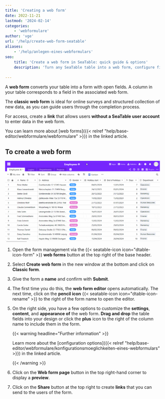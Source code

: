 ```yaml
---
title: 'Creating a web form'
date: 2022-11-21
lastmod: '2024-02-14'
categories:
    - 'webformulare'
author: 'vge'
url: '/help/create-web-form-seatable'
aliases:
    - '/help/anlegen-eines-webformulars'
seo:
    title: 'Create a web form in SeaTable: quick guide & options'
    description: 'Turn any SeaTable table into a web form, configure fields via drag-and-drop, customize content and share forms with a link for easy data collection.'

---
```


A **web form** converts your table into a form with open fields. A column in your table corresponds to a field in the associated web form.

The **classic web form** is ideal for online surveys and structured collection of new data, as you can guide users through the completion process.

For access, create a **link** that allows users **without a SeaTable user account** to enter data in the web form.

You can learn more about [web forms]({{< relref "help/base-editor/webformulare/webformulare" >}}) in the linked article.

## To create a web form

![Create new web form](images/Create-a-web-form.gif)

1. Open the form management via the {{< seatable-icon icon="dtable-icon-form" >}} **web forms** button at the top right of the base header.
2. Select **Create web form** in the new window at the bottom and click on **Classic form**.
3. Give the form a **name** and confirm with **Submit**.
4. The first time you do this, the **web form editor** opens automatically. The next time, click on the **pencil icon** {{< seatable-icon icon="dtable-icon-rename" >}} to the right of the form name to open the editor.
5. On the right side, you have a few options to customize the **settings**, **content**, and **appearance of** the web form. **Drag and drop** the table fields into your design or click the **plus** icon to the right of the column name to include them in the form.

    {{< warning  headline="Further information" >}}

    Learn more about the [configuration options]({{< relref "help/base-editor/webformulare/konfigurationsmoeglichkeiten-eines-webformulars" >}}) in the linked article.

    {{< /warning >}}

6. Click on the **Web form page** button in the top right-hand corner to display a **preview**.
7. Click on the **Share** button at the top right to create **links** that you can send to the users of the form.
